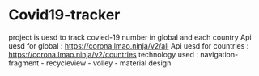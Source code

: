 # Covid19-tracker
project is uesd to track covied-19 number in global and each country
 Api uesd for global : https://corona.lmao.ninja/v2/all
 Api uesd for countries : https://corona.lmao.ninja/v2/countries
technology used : navigation-fragment - recycleview - volley - material design
